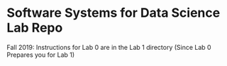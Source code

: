 # Software Systems for Data Science Lab Repo 

Fall 2019: Instructions for Lab 0 are in the Lab 1 directory (Since Lab 0 Prepares you for Lab 1)
